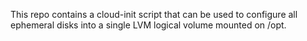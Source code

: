 This repo contains a cloud-init script that can be used to configure all ephemeral disks into a single LVM logical volume mounted on /opt.